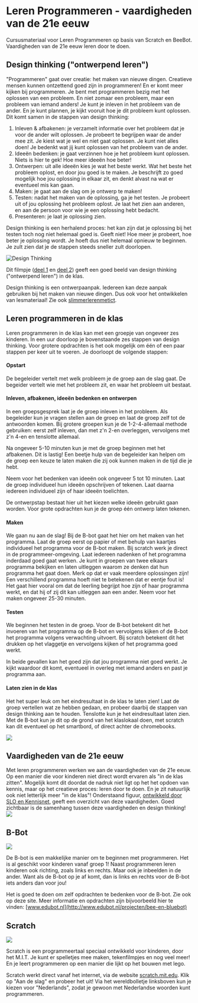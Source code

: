 # Leren Programmeren - vaardigheden van de 21e eeuw
Cursusmateriaal voor Leren Programmeren op basis van Scratch en BeeBot. Vaardigheden van de 21e eeuw leren door te doen.

## Design thinking ("ontwerpend leren")
"Programmeren" gaat over creatie: het maken van nieuwe dingen. Creatieve mensen kunnen ontzettend goed zijn in programmeren! En er komt meer kijken bij programmeren. Je bent met programmeren bezig met het oplossen van een probleem. En niet zomaar een probleem, maar een probleem van iemand anders! Je kunt je inleven in het probleem van de ander. En je kunt plannen, je kijkt vooruit hoe je dit probleem kunt oplossen. Dit komt samen in de stappen van design thinking:

1. Inleven & afbakenen: je verzamelt informatie over het probleem dat je voor de ander wilt oplossen. Je probeert te begrijpen waar de ander mee zit. Je kiest wat je wel en niet gaat oplossen. Je kunt niet alles doen! Je bedenkt wat jij kunt oplossen van het probleem van de ander.
2. Ideeën bedenken: je gaat verzinnen hoe je het probleem kunt oplossen. Niets is hier te gek! Hoe meer ideeën hoe beter!
3. Ontwerpen: uit alle ideeën kies je wat het beste werkt. Wat het beste het probleem oplost, en door jou goed is te maken. Je beschrijft zo goed mogelijk hoe jou oplossing in elkaar zit, en denkt alvast na wat er eventueel mis kan gaan.
4. Maken: je gaat aan de slag om je ontwerp te maken!
5. Testen: nadat het maken van de oplossing, ga je het testen. Je probeert uit of jou oplossing het probleem oplost. Je laat het zien aan anderen, en aan de persoon voor wie je een oplossing hebt bedacht.
6. Presenteren: je laat je oplossing zien.

Design thinking is een herhalend proces: het kan zijn dat je oplossing bij het testen toch nog niet helemaal goed is. Geeft niet! Hoe meer je probeert, hoe beter je oplossing wordt. Je hoeft dus niet helemaal opnieuw te beginnen. Je zult zien dat je de stappen steeds sneller zult doorlopen.

![Design Thinking](/media/design-thinking.png)

Dit filmpje ([deel 1](https://youtu.be/gGuG8Bb5Fpw) en [deel 2](https://youtu.be/6bgHopWrPrg)) geeft een goed beeld van design thinking ("ontwerpend leren") in de klas.

Design thinking is een ontwerpaanpak. Iedereen kan deze aanpak gebruiken bij het maken van nieuwe dingen. Dus ook voor het ontwikkelen van lesmateriaal! Zie ook [slimmerlerenmetict](https://www.slimmerlerenmetict.nl/artikel/waar-kan-ik-design-thinking-voor-inzetten).

## Leren programmeren in de klas

Leren programmeren in de klas kan met een groepje van ongeveer zes kinderen. In een uur doorloop je bovenstaande zes stappen van design thinking. Voor grotere opdrachten is het ook mogelijk om één of een paar stappen per keer uit te voeren. Je doorloopt de volgende stappen:

#### Opstart ###

De begeleider vertelt met welk probleem je de groep aan de slag gaat. De begeider vertelt wie met het probleem zit, en waar het probleem uit bestaat.

#### Inleven, afbakenen, ideeën bedenken en ontwerpen

In een groepsgesprek laat je de groep inleven in het probleem. Als begeleider kun je vragen stellen aan de groep en laat de groep zelf tot de antwoorden komen. Bij grotere groepen kun je de 1-2-4-allemaal methode gebruiken: eerst zelf inleven, dan met z'n 2-en overleggen, vervolgens met z'n 4-en en tenslotte allemaal.

Na ongeveer 5-10 minuten kun je met de groep beginnen met het afbakenen. Dit is lastig! Een beetje hulp van de begeleider kan helpen om de groep een keuze te laten maken die zij ook kunnen maken in de tijd die je hebt.

Neem voor het bedenken van ideeën ook ongeveer 5 tot 10 minuten. Laat de groep individueel hun ideeën opschrijven of tekenen. Laat daarna iedereen individueel zijn of haar ideeën toelichten.

De ontwerpstap bestaat hier uit het kiezen welke ideeën gebruikt gaan worden. Voor grote opdrachten kun je de groep één ontwerp laten tekenen.

#### Maken

We gaan nu aan de slag! Bij de B-bot gaat het hier om het maken van het programma. Laat de groep eerst op papier of met behulp van kaartjes individueel het programma voor de B-bot maken. Bij scratch werk je direct in de programmeer-omgeving. Laat iedereen nadenken of het programma inderdaad goed gaat werken. Je kunt in groepen van twee elkaars programma bekijken en laten uitleggen waarom ze denken dat hun programma het gaat doen. Merk op dat er vaak meerdere oplossingen zijn! Een verschillend programma hoeft niet te betekenen dat er eentje fout is! Het gaat hier vooral om dat de leerling begrijpt hoe zijn of haar programma werkt, en dat hij of zij dit kan uitleggen aan een ander. Neem voor het maken ongeveer 25-30 minuten.

#### Testen

We beginnen het testen in de groep. Voor de B-bot betekent dit het invoeren van het programma op de B-bot en vervolgens kijken of de B-bot het programma volgens verwachting uitvoert. Bij scratch betekent dit het drukken op het vlaggetje en vervolgens kijken of het programma goed werkt.

In beide gevallen kan het goed zijn dat jou programma niet goed werkt. Je kijkt waardoor dit komt, eventueel in overleg met iemand anders en past je programma aan.

#### Laten zien in de klas

Het het super leuk om het eindresultaat in de klas te laten zien! Laat de groep vertellen wat ze hebben gedaan, en probeer daarbij de stappen van design thinking aan te houden. Tenslotte kun je het eindresultaat laten zien. Met de B-bot kun je dit op de grond van het klaslokaal doen, met scratch kan dit eventueel op het smartbord, of direct achter de chromebooks.

![](media/in-de-klas.png)

## Vaardigheden van de 21e eeuw
Met leren programmeren werken we aan de vaardigheden van de 21e eeuw. Op een manier die voor kinderen niet direct wordt ervaren als "in de klas zitten". Mogelijk komt dit doordat de nadruk niet ligt op het het opdoen van kennis, maar op het creatieve proces: leren door te doen. En je zit natuurlijk ook niet letterlijk meer "in de klas"! Onderstaand figuur, [ontwikkeld door SLO en Kennisnet](https://www.kennisnet.nl/artikel/alles-wat-je-moet-weten-over-21e-eeuwse-vaardigheden/), geeft een overzicht van deze vaardigheden. Goed zichtbaar is de samenhang tussen deze vaardigheden en design thinking!
![](media/21e_eeuwse_vaardigheden.jpg)

## B-Bot

![](media/B-bot.jpeg)

De B-bot is een makkelijke manier om te beginnen met programmeren. Het is al geschikt voor kinderen vanaf groep 1! Naast programmeren leren kinderen ook richting, zoals links en rechts. Maar ook je inbeelden in de ander. Want als de B-bot op je af komt, dan is links en rechts voor de B-bot iets anders dan voor jou!

Het is goed te doen om zelf opdrachten te bedenken voor de B-bot. Zie ook op deze site. Meer informatie en opdrachten zijn bijvoorbeeld hier te vinden: [www.edubot.nl](http://www.edubot.nl/projecten/bee-en-bluebot)

## Scratch

![](media/scratch.png)

Scratch is een programmeertaal speciaal ontwikkeld voor kinderen, door het M.I.T. Je kunt er spelletjes mee maken, tekenfilmpjes en nog veel meer! En je leert programmeren op een manier die lijkt op het bouwen met lego.

Scratch werkt direct vanaf het internet, via de website [scratch.mit.edu](https://scratch.mit.edu). Klik op "Aan de slag" en probeer het uit! Via het wereldbolletje linksboven kun je kiezen voor "Nederlands", zodat je gewoon met Nederlandse woorden kunt programmeren.
